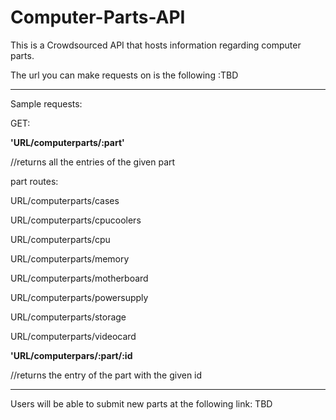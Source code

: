 # Computer-Parts-API


This is a Crowdsourced API that hosts information regarding computer parts.

The url you can make requests on is the following :TBD

----------------------

Sample requests:


GET:

**'URL/computerparts/:part'**

  //returns all the entries of the given part

  part routes:

  URL/computerparts/cases

  URL/computerparts/cpucoolers

  URL/computerparts/cpu

  URL/computerparts/memory

  URL/computerparts/motherboard

  URL/computerparts/powersupply

  URL/computerparts/storage

  URL/computerparts/videocard



**'URL/computerpars/:part/:id**

  //returns the entry of the part with the given id


-----------------------------------

Users will be able to submit new parts at the following link: TBD
